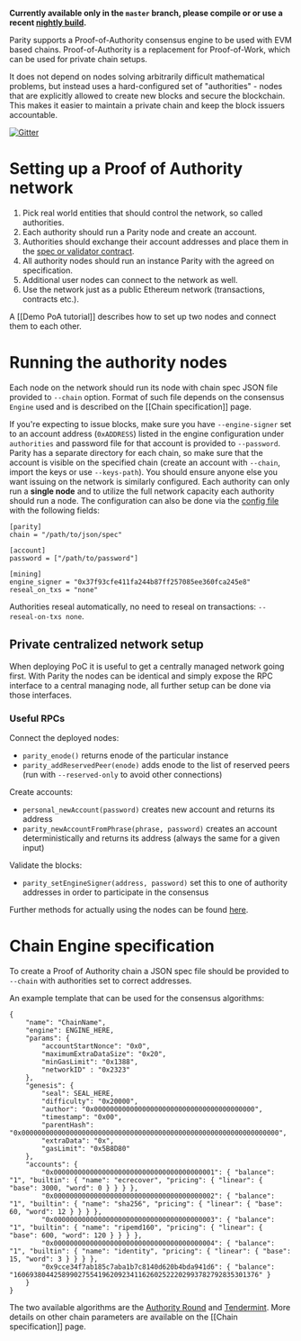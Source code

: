 **Currently available only in the `master` branch, please compile or or use a recent [nightly build](https://gitlab.ethcore.io/Mirrors/ethcore-parity/builds).**

Parity supports a Proof-of-Authority consensus engine to be used with EVM based chains. Proof-of-Authority is a replacement for Proof-of-Work, which can be used for private chain setups.

It does not depend on nodes solving arbitrarily difficult mathematical problems, but instead uses
a hard-configured set of "authorities" - nodes that are explicitly allowed to create new blocks and secure the blockchain. This makes it easier to maintain a private chain and keep the block issuers accountable.

[![Gitter](https://badges.gitter.im/ethcore/parity-poa.svg)](https://gitter.im/ethcore/parity-poa?utm_source=badge&utm_medium=badge&utm_campaign=pr-badge)

# Setting up a Proof of Authority network
1. Pick real world entities that should control the network, so called authorities.
2. Each authority should run a Parity node and create an account.
3. Authorities should exchange their account addresses and place them in the [spec or validator contract](https://github.com/ethcore/parity/wiki/Consensus-Engines#validator-consensus).
4. All authority nodes should run an instance Parity with the agreed on specification.
5. Additional user nodes can connect to the network as well.
6. Use the network just as a public Ethereum network (transactions, contracts etc.).

A [[Demo PoA tutorial]] describes how to set up two nodes and connect them to each other.

# Running the authority nodes

Each node on the network should run its node with chain spec JSON file provided to `--chain` option. Format of such file depends on the consensus `Engine` used and is described on the [[Chain specification]] page.

If you're expecting to issue blocks, make sure you have `--engine-signer` set to an account address (`0xADDRESS`) listed in the engine configuration under `authorities` and password file for that account is provided to `--password`. Parity has a separate directory for each chain, so make sure that the account is visible on the specified chain (create an account with `--chain`, import the keys or use `--keys-path`). You should ensure anyone else you want issuing on the network is similarly configured. Each authority can only run a **single node** and to utilize the full network capacity each authority should run a node.
The configuration can also be done via the [config file](https://ethcore.github.io/parity-config-generator/) with the following fields:

```
[parity]
chain = "/path/to/json/spec"

[account]
password = ["/path/to/password"]

[mining]
engine_signer = "0x37f93cfe411fa244b87ff257085ee360fca245e8"
reseal_on_txs = "none"
```

Authorities reseal automatically, no need to reseal on transactions: `--reseal-on-txs none`.

## Private centralized network setup
When deploying PoC it is useful to get a centrally managed network going first. With Parity the nodes can be identical and simply expose the RPC interface to a central managing node, all further setup can be done via those interfaces.

### Useful RPCs
Connect the deployed nodes:
- `parity_enode()` returns enode of the particular instance
- `parity_addReservedPeer(enode)` adds enode to the list of reserved peers (run with `--reserved-only` to avoid other connections)

Create accounts:
- `personal_newAccount(password)` creates new account and returns its address
- `parity_newAccountFromPhrase(phrase, password)` creates an account deterministically and returns its address (always the same for a given input)

Validate the blocks:
- `parity_setEngineSigner(address, password)` set this to one of authority addresses in order to participate in the consensus

Further methods for actually using the nodes can be found [here](https://github.com/ethcore/parity/wiki/JSONRPC-eth-module).

# Chain Engine specification

To create a Proof of Authority chain a JSON spec file should be provided to `--chain` with authorities set to correct addresses.

An example template that can be used for the consensus algorithms:
```
{
	"name": "ChainName",
	"engine": ENGINE_HERE,
	"params": {
		"accountStartNonce": "0x0",
		"maximumExtraDataSize": "0x20",
		"minGasLimit": "0x1388",
		"networkID" : "0x2323"
	},
	"genesis": {
		"seal": SEAL_HERE,
		"difficulty": "0x20000",
		"author": "0x0000000000000000000000000000000000000000",
		"timestamp": "0x00",
		"parentHash": "0x0000000000000000000000000000000000000000000000000000000000000000",
		"extraData": "0x",
		"gasLimit": "0x5B8D80"
	},
	"accounts": {
		"0x0000000000000000000000000000000000000001": { "balance": "1", "builtin": { "name": "ecrecover", "pricing": { "linear": { "base": 3000, "word": 0 } } } },
		"0x0000000000000000000000000000000000000002": { "balance": "1", "builtin": { "name": "sha256", "pricing": { "linear": { "base": 60, "word": 12 } } } },
		"0x0000000000000000000000000000000000000003": { "balance": "1", "builtin": { "name": "ripemd160", "pricing": { "linear": { "base": 600, "word": 120 } } } },
		"0x0000000000000000000000000000000000000004": { "balance": "1", "builtin": { "name": "identity", "pricing": { "linear": { "base": 15, "word": 3 } } } },
		"0x9cce34f7ab185c7aba1b7c8140d620b4bda941d6": { "balance": "1606938044258990275541962092341162602522202993782792835301376" }
	}
}
```

The two available algorithms are the [Authority Round](https://github.com/ethcore/parity/wiki/Consensus-Engines#authority-round) and [Tendermint](https://github.com/ethcore/parity/wiki/Consensus-Engines#tendermint). More details on other chain parameters are available on the [[Chain specification]] page.